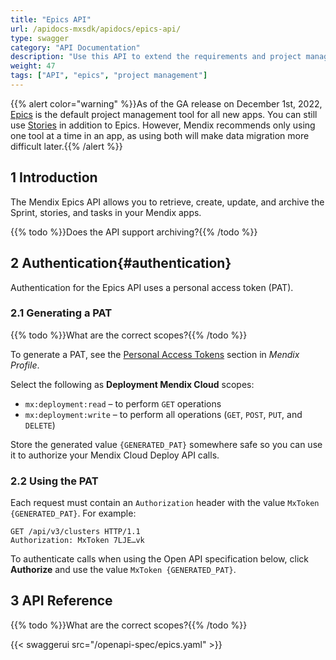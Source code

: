 ```yaml
---
title: "Epics API"
url: /apidocs-mxsdk/apidocs/epics-api/
type: swagger
category: "API Documentation"
description: "Use this API to extend the requirements and project management capabilities of the Mendix Platform or connect third-party service management and project management tools."
weight: 47
tags: ["API", "epics", "project management"]
---
```


{{% alert color="warning" %}}As of the GA release on December 1st, 2022, [Epics](/developerportal/project-management/epics/) is the default project management tool for all new apps. 
You can still use [Stories](/developerportal/collaborate/stories/) in addition to Epics. However, Mendix recommends only using one tool at a time in an app, as using both will make data migration more difficult later.{{% /alert %}}

## 1 Introduction

The Mendix Epics API allows you to retrieve, create, update, and archive the Sprint, stories, and tasks in your Mendix apps.

{{% todo %}}Does the API support archiving?{{% /todo %}}

## 2 Authentication{#authentication}

Authentication for the Epics API uses a personal access token (PAT).

### 2.1 Generating a PAT

{{% todo %}}What are the correct scopes?{{% /todo %}}

To generate a PAT, see the [Personal Access Tokens](/developerportal/community-tools/mendix-profile/#pat) section in *Mendix Profile*.

Select the following as **Deployment Mendix Cloud** scopes:

* `mx:deployment:read` – to perform `GET` operations
* `mx:deployment:write` – to perform all operations (`GET`, `POST`, `PUT`, and `DELETE`)

Store the generated value `{GENERATED_PAT}` somewhere safe so you can use it to authorize your Mendix Cloud Deploy API calls.

### 2.2 Using the PAT

Each request must contain an `Authorization` header with the value `MxToken {GENERATED_PAT}`. For example:

```http {linenos=false}
GET /api/v3/clusters HTTP/1.1
Authorization: MxToken 7LJE…vk
```

To authenticate calls when using the Open API specification below, click **Authorize** and use the value `MxToken {GENERATED_PAT}`.

## 3 API Reference

{{% todo %}}What are the correct scopes?{{% /todo %}}

{{< swaggerui src="/openapi-spec/epics.yaml"  >}}
